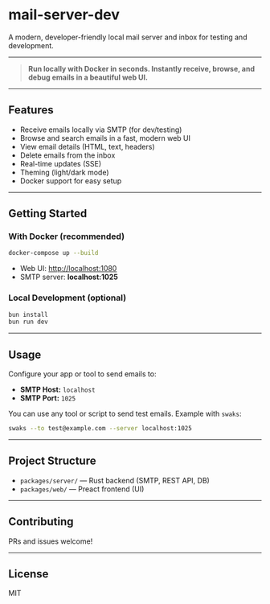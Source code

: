 # mail-server-dev

A modern, developer-friendly local mail server and inbox for testing and development.

---

> **Run locally with Docker in seconds. Instantly receive, browse, and debug emails in a beautiful web UI.**

---

## Features

- Receive emails locally via SMTP (for dev/testing)
- Browse and search emails in a fast, modern web UI
- View email details (HTML, text, headers)
- Delete emails from the inbox
- Real-time updates (SSE)
- Theming (light/dark mode)
- Docker support for easy setup

---

## Getting Started

### With Docker (recommended)

```bash
docker-compose up --build
```

- Web UI: [http://localhost:1080](http://localhost:1080)
- SMTP server: **localhost:1025**

### Local Development (optional)

```bash
bun install
bun run dev
```

---

## Usage

Configure your app or tool to send emails to:

- **SMTP Host:** `localhost`
- **SMTP Port:** `1025`

You can use any tool or script to send test emails. Example with `swaks`:

```bash
swaks --to test@example.com --server localhost:1025
```

---

## Project Structure

- `packages/server/` — Rust backend (SMTP, REST API, DB)
- `packages/web/` — Preact frontend (UI)

---

## Contributing

PRs and issues welcome!

---

## License
MIT